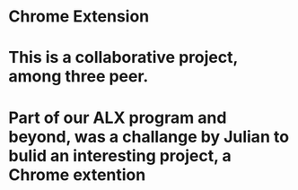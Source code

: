 Chrome Extension
===============
# This is a collaborative project, among three peer.

# Part of our ALX program and beyond, was a challange by Julian to bulid an interesting project, a Chrome extention

